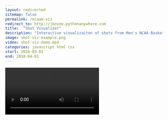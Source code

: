 ```yaml
---
layout: redirected
sitemap: false
permalink: /ncaam-viz
redirect_to: http://jbovee.pythonanywhere.com
title:  "Shot Visualizer"
description: "Interactive visualizaiton of shots from Men's NCAA Basketball Games"
image: shot-viz-example.png
video: shot-viz-demo.mp4
categories: javascript html css
start: 2018-03-01
end: 2018-04-01
---
```


<video autoplay controls>
	<source src="/images/{{ page.video }}" type="video/mp4">
</video>